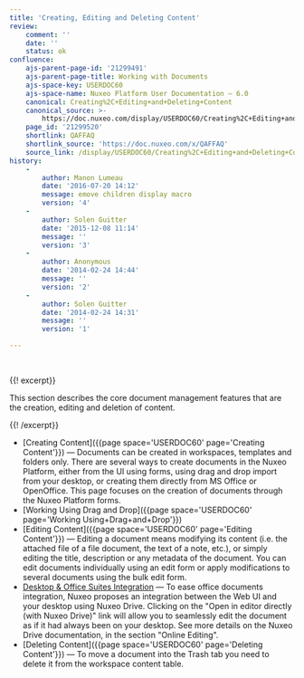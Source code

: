 ```yaml
---
title: 'Creating, Editing and Deleting Content'
review:
    comment: ''
    date: ''
    status: ok
confluence:
    ajs-parent-page-id: '21299491'
    ajs-parent-page-title: Working with Documents
    ajs-space-key: USERDOC60
    ajs-space-name: Nuxeo Platform User Documentation — 6.0
    canonical: Creating%2C+Editing+and+Deleting+Content
    canonical_source: >-
        https://doc.nuxeo.com/display/USERDOC60/Creating%2C+Editing+and+Deleting+Content
    page_id: '21299520'
    shortlink: QAFFAQ
    shortlink_source: 'https://doc.nuxeo.com/x/QAFFAQ'
    source_link: /display/USERDOC60/Creating%2C+Editing+and+Deleting+Content
history:
    - 
        author: Manon Lumeau
        date: '2016-07-20 14:12'
        message: emove children display macro
        version: '4'
    - 
        author: Solen Guitter
        date: '2015-12-08 11:14'
        message: ''
        version: '3'
    - 
        author: Anonymous
        date: '2014-02-24 14:44'
        message: ''
        version: '2'
    - 
        author: Solen Guitter
        date: '2014-02-24 14:31'
        message: ''
        version: '1'

---
```

&nbsp;

{{! excerpt}}

This section describes the core document management features that are the creation, editing and deletion of content.

{{! /excerpt}}

*   [Creating Content]({{page space='USERDOC60' page='Creating Content'}})&nbsp;&mdash;&nbsp;<span class="smalltext">Documents can be created in workspaces, templates and folders only. There are several ways to create documents in the Nuxeo Platform, either from the UI using forms, using drag and drop import from your desktop, or creating them directly from MS Office or OpenOffice. This page focuses on the creation of documents through the Nuxeo Platform forms.</span>
*   [Working Using Drag and Drop]({{page space='USERDOC60' page='Working Using+Drag+and+Drop'}})
*   [Editing Content]({{page space='USERDOC60' page='Editing Content'}})&nbsp;&mdash;&nbsp;<span class="smalltext">Editing a document means modifying its content (i.e. the attached file of a file document, the text of a note, etc.), or simply editing the title, description or any metadata of the document. You can edit documents individually using an edit form or apply modifications to several documents using the bulk edit form.</span>
*   [Desktop & Office Suites Integration](https://doc.nuxeo.com/pages/viewpage.action?pageId=21299487)&nbsp;&mdash;&nbsp;<span class="smalltext">To ease office documents integration, Nuxeo proposes an integration between the Web UI and your desktop using Nuxeo Drive. Clicking on the "Open in editor directly (with Nuxeo Drive)" link will allow you to seamlessly edit the document as if it had always been on your desktop. See more details on the Nuxeo Drive documentation, in the section "Online Editing".</span>
*   [Deleting Content]({{page space='USERDOC60' page='Deleting Content'}})&nbsp;&mdash;&nbsp;<span class="smalltext">To move a document into the Trash tab you need to delete it from the workspace content table.</span>